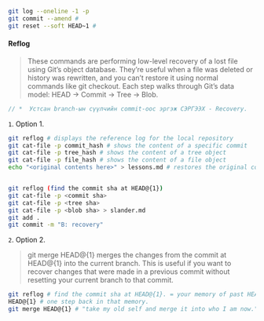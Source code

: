 ```bash
git log --oneline -1 -p
git commit --amend #
git reset --soft HEAD~1 #
```

#### Reflog
> These commands are performing low-level recovery of a lost file using Git’s object database. They’re useful when a file was deleted or history was rewritten, and you can’t restore it using normal commands like git checkout. Each step walks through Git’s data model: HEAD → Commit → Tree → Blob.

```js
// *  Устсан branch-ын сүүлчийн commit-оос эргэж СЭРГЭЭХ - Recovery.
```

`1`. Option 1. 

```bash
git reflog # displays the reference log for the local repository
git cat-file -p commit_hash # shows the content of a specific commit
git cat-file -p tree_hash # shows the content of a tree object
git cat-file -p file_hash # shows the content of a file object
echo "<original contents here>" > lessons.md # restores the original contents of lessons.md


git reflog (find the commit sha at HEAD@{1})
git cat-file -p <commit sha>
git cat-file -p <tree sha>
git cat-file -p <blob sha> > slander.md
git add .
git commit -m "B: recovery"
```

`2`. Option 2. 
> git merge HEAD@{1} merges the changes from the commit at HEAD@{1} into the current branch. This is useful if you want to recover changes that were made in a previous commit without resetting your current branch to that commit.

```bash
git reflog # find the commit sha at HEAD@{1}. = your memory of past HEAD positions.
HEAD@{1} # one step back in that memory.
git merge HEAD@{1} # "take my old self and merge it into who I am now."
```